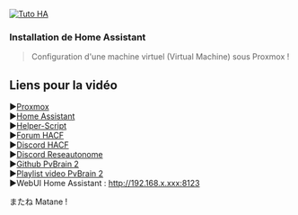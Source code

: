 [![Tuto HA](https://github.com/user-attachments/assets/730181c1-85cf-4a0a-836e-f6e7e681d98a)](https://youtu.be/Ckzt5kOqteQ)

### Installation de Home Assistant <br/>
> Configuration d'une machine virtuel (Virtual Machine) sous Proxmox !

## Liens pour la vidéo

►[Proxmox](https://proxmox.com) <br/>
►[Home Assistant](https://www.home-assistant.io/)  <br/>
►[Helper-Script](https://community-scripts.github.io/ProxmoxVE/)  <br/>
►[Forum HACF](https://forum.hacf.fr/)  <br/>
►[Discord HACF](https://discord.hacf.fr/)  <br/>
►[Discord Reseautonome](https://reseautono.me/)  <br/>
►[Github PvBrain 2](https://github.com/SeByDocKy/pvbrain2)  <br/>
►[Playlist video PvBrain 2](https://www.youtube.com/playlist?list=PLSV1K5-luJlRSP2Sw_WdGuqkBMOvxUG1y)  <br/>
►WebUI Home Assistant : http://192.168.x.xxx:8123

またね Matane !
